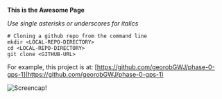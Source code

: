 **This is the Awesome Page**

_Use single asterisks or underscores for italics_

```
# Cloning a github repo from the command line
mkdir <LOCAL-REPO-DIRECTORY>
cd <LOCAL-REPO-DIRECTORY>
git clone <GITHUB-URL>
```

For example, this project is at:
[https://github.com/georobGWJ/phase-0-gps-1](https://github.com/georobGWJ/phase-0-gps-1)

![Screencap!](~/Desktop/DBC/devbootcamp/phase0-gps-1-pair/phase-0-gps-1/GPS_1.1_Screencap.tiff "Guided Pair Session Screen Capture")


